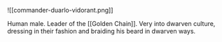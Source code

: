 ![[commander-duarlo-vidorant.png]]

Human male. Leader of the [[Golden Chain]]. Very into dwarven culture, dressing in their fashion and braiding his beard in dwarven ways.